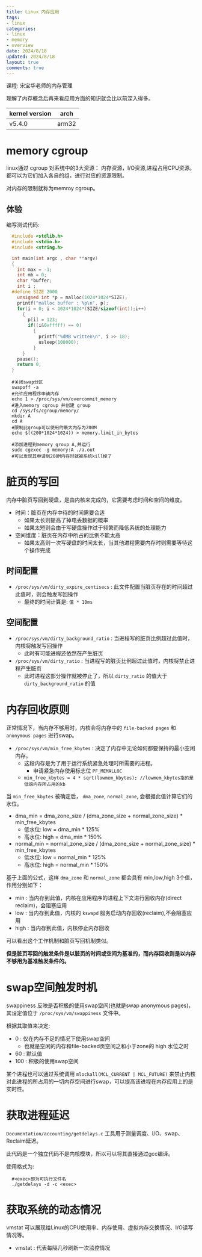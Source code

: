 ```yaml
---
title: Linux 内存应用
tags: 
- linux
categories:
- linux
- memory
- overview
date: 2024/8/18
updated: 2024/8/18
layout: true
comments: true
---
```


课程: 宋宝华老师的内存管理

理解了内存概念后再来看应用方面的知识就会比以前深入得多。

| kernel version | arch  |
| -------------- | ----- |
| v5.4.0         | arm32 |

<!--more-->

# memory cgroup

linux通过 cgroup 对系统中的3大资源： 内存资源，I/O资源,进程占用CPU资源。都可以为它们加入各自的组，进行对应的资源限制。

对内存的限制就称为memroy cgroup。

## 体验

编写测试代码:

```C
  #include <stdlib.h>
  #include <stdio.h>
  #include <string.h>

  int main(int argc , char **argv)
  {
    int max = -1;
    int mb = 0;
    char *buffer;
    int i ;
  #define SIZE 2000
    unsigned int *p = malloc(1024*1024*SIZE);
    printf("malloc buffer : %p\n", p);
    for(i = 0; i < 1024*1024*(SIZE/sizeof(int));i++)
      {
        p[i] = 123;
        if((i&0xfffff) == 0)
          {
            printf("%dMB written\n", i >> 18);
            usleep(100000);
          }
      }
    pause();
    return 0;
  }
```

```shell
  #关闭swap分区
  swapoff -a
  #允许应用程序申请内存
  echo 1 > /proc/sys/vm/overcommit_memory
  #进入memory cgroup 并创建 group
  cd /sys/fs/cgroup/memory/
  mkdir A
  cd A
  #限制此group可以使用的最大内存为200M
  echo $((200*1024*1024)) > memory.limit_in_bytes

  #添加进程到memory group A,并运行
  sudo cgexec -g memory:A ./a.out
  #可以发现其申请到200M内存时就被系统kill掉了
```

# 脏页的写回

内存中脏页写回到硬盘，是由内核来完成的，它需要考虑时间和空间的维度。

- 时间：脏页在内存中待的时间需要合适
  + 如果太长则提高了掉电丢数据的概率
  + 如果太短则会由于写硬盘操作过于频繁而降低系统的处理能力
- 空间维度：脏页在内存中所占的比例不能太高
  + 如果太高则一次写硬盘的时间太长，当其他进程需要内存时则需要等待这个操作完成

## 时间配置

- `/proc/sys/vm/dirty_expire_centisecs` : 此文件配置当脏页存在的时间超过此值时，则会触发写回操作
  + 最终的时间计算是: `值 * 10ms`

## 空间配置

- `/proc/sys/vm/dirty_background_ratio` : 当进程写的脏页比例超过此值时，内核将触发写回操作
  + 此时有可能进程还依然在产生脏页
- `/proc/sys/vm/dirty_ratio` : 当进程写的脏页比例超过此值时，内核将禁止进程产生脏页
  + 此时进程这部分操作就被停止了，所以 `dirty_ratio` 的值大于 `dirty_background_ratio` 的值

# 内存回收原则

正常情况下，当内存不够用时，内核会将内存中的 `file-backed pages` 和 `anonymous pages` 进行swap。

- `/proc/sys/vm/min_free_kbytes` : 决定了内存中无论如何都要保持的最小空闲内存。
  + 这段内存是为了用于运行系统紧急处理时所需要的进程。
    - 申请紧急内存使用标志位 `PF_MEMALLOC`
  + `min_free_kbytes = 4 * sqrt(lowmem_kbytes); //lowmem_kbytes指的是低端内存所占用的kb`

当 `min_free_kbytes` 被确定后， `dma_zone`, `normal_zone`, 会根据此值计算它们的水位。

- dma_min = dma_zone_size / (dma_zone_size + normal_zone_size) * min_free_kbytes
  + 低水位: low = dma_min * 125%
  + 高水位: high = dma_min * 150%
- normal_min = normal_zone_size / (dma_zone_size + normal_zone_size) * min_free_kbytes
  + 低水位: low = normal_min * 125%
  + 高水位: high = normal_min * 150%

基于上面的公式，这样 `dma_zone` 和 `normal_zone` 都会具有 min,low,high 3个值，作用分别如下：

- min : 当内存到此值，内核在应用程序的进程上下文进行回收内存(direct reclaim)，会阻塞应用
- low : 当内存到此值，内核的 `kswapd` 服务启动内存回收(reclaim),不会阻塞应用
- high : 当内存到此值，内核停止内存回收

可以看出这个工作机制和脏页写回机制类似。

**但是脏页写回的触发条件是以脏页的时间或空间为基准的，而内存回收则是以内存不够用为基准触发条件的。**

# swap空间触发时机

swappiness 反映是否积极的使用swap空间(也就是swap anonymous pages)，其设定值位于 `/proc/sys/vm/swappiness` 文件中。

根据其取值来决定:

- 0 : 仅在内存不足的情况下使用swap空间
  + 也就是空闲的内存和file-backed页空间之和小于zone的 high 水位之时
- 60 : 默认值
- 100 : 积极的使用swap空间

某个进程也可以通过系统调用 `mlockall(MCL_CURRENT | MCL_FUTURE)` 来禁止内核对此进程的所占用的一切内存空间进行swap，可以提高该进程在内存应用上的是实时性。

# 获取进程延迟

`Documentation/accounting/getdelays.c` 工具用于测量调度、I/O、swap、Reclaim延迟。

此代码是一个独立代码不是内核模块，所以可以将其直接通过gcc编译。

使用格式为: 

```shell
  #<exec>即为可执行文件名
  ./getdelays -d -c <exec>
```

# 获取系统的动态情况

vmstat 可以展现给Linux的CPU使用率、内存使用、虚拟内存交换情况、I/O读写情况等。

- vmstat <period> : <period> 代表每隔几秒刷新一次监控情况
